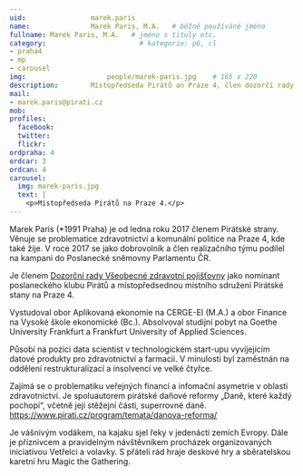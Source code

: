 ```yaml
---
uid:                marek.paris
name:               Marek Paris, M.A.  	# běžně používáné jméno
fullname: Marek Paris, M.A.   # jméno s tituly etc.
category:                       # kategorie: p6, cl
- praha4
- mp
- carousel
img: 		            people/marek-paris.jpg    # 165 x 220
description:        Místopředseda Pirátů an Praze 4, člen dozorčí rady VZP, datový analytik ve zdravotnictví. Působí v technologickém start-upu vyvíjejícím datové produkty pro zdravotnictví a farmacii. Sní o tom, že komunikace se státem bude pro občana jednou stejně uživatelsky komfortní a bezstarostná, jako je dnes běžné u moderních webových aplikací.
mail:
- marek.paris@pirati.cz
mob: 				
profiles:
  facebook: 
  twitter: 
  flickr: 
ordpraha: 4
ordcar: 3
ordcan: 4
carousel:
  img: marek-paris.jpg
  text: |
    <p>Místopředseda Pirátů na Praze 4.</p>
---
```

Marek Paris (*1991 Praha) je od ledna roku 2017 členem Pirátské strany. Věnuje se problematice zdravotnictví a komunální politice na Praze 4, kde také žije. V roce 2017 se jako dobrovolník a člen realizačního týmu podílel na kampani do Poslanecké sněmovny Parlamentu ČR.

Je členem [Dozorční rady Všeobecné zdravotní pojišťovny][vzp] jako nominant poslaneckého klubu Pirátů a místopředsednou místního sdružení Pirátské stany na Praze 4.

Vystudoval obor Aplikovaná ekonomie na CERGE-EI (M.A.) a obor Finance na Vysoké škole ekonomické (Bc.). Absolvoval studijní pobyt na Goethe University Frankfurt a Frankfurt University of Applied Sciences.

Působí na pozici data scientist v technologickém start-upu vyvíjejícím datové produkty pro zdravotnictví a farmacii. V minulosti byl zaměstnán na oddělení restrukturalizací a insolvencí ve velké čtyřce.

Zajímá se o problematiku veřejných financí a infomační asymetrie v oblasti zdravotnictví. Je spoluautorem pirátské daňové reformy „Daně, které každý pochopí“, včetně její stěžejní části, superrovné daně. https://www.pirati.cz/program/temata/danova-reforma/

Je vášnivým vodákem, na kajaku sjel řeky v jedenácti zemích Evropy. Dále je příznivcem a pravidelným návštěvníkem procházek organizovaných iniciativou Vetřelci a volavky. S přáteli rád hraje deskové hry a sběratelskou karetní hru Magic the Gathering. 

[vzp]: https://www.vzp.cz/o-nas/kdo-jsme/organizacni-struktura/dozorci-rada
